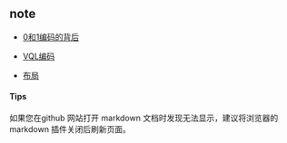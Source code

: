 ## note
- [0和1编码的背后](https://github.com/D-kylin/note/blob/master/0%E5%92%8C1%E7%BC%96%E7%A0%81%E7%9A%84%E8%83%8C%E5%90%8E.md)

- [VQL编码](https://github.com/D-kylin/note/blob/master/VLQ%E7%BC%96%E7%A0%81.md)

- [布局](https://github.com/D-kylin/note/blob/master/%E5%B8%83%E5%B1%80.md)

#### Tips
如果您在github 网站打开 markdown 文档时发现无法显示，建议将浏览器的 markdown 插件关闭后刷新页面。
